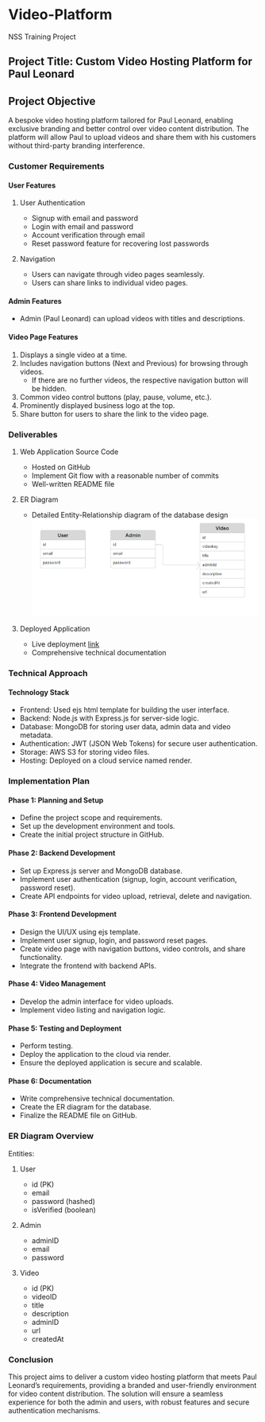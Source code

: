 # Video-Platform
NSS Training Project
## Project Title: Custom Video Hosting Platform for Paul Leonard

## Project Objective
A bespoke video hosting platform tailored for Paul Leonard, enabling exclusive branding and better control over video content distribution. The platform will allow Paul to upload videos and share them with his customers without third-party branding interference.

### Customer Requirements

#### User Features
1. User Authentication
   - Signup with email and password
   - Login with email and password
   - Account verification through email
   - Reset password feature for recovering lost passwords

2. Navigation
   - Users can navigate through video pages seamlessly.
   - Users can share links to individual video pages.

#### Admin Features
- Admin (Paul Leonard) can upload videos with titles and descriptions.

#### Video Page Features
1. Displays a single video at a time.
2. Includes navigation buttons (Next and Previous) for browsing through videos.
   - If there are no further videos, the respective navigation button will be hidden.
3. Common video control buttons (play, pause, volume, etc.).
4. Prominently displayed business logo at the top.
5. Share button for users to share the link to the video page.

### Deliverables
1. Web Application Source Code
   - Hosted on GitHub
   - Implement Git flow with a reasonable number of commits
   - Well-written README file

2. ER Diagram
   - Detailed Entity-Relationship diagram of the database design
   ![Screenshot of er-diagram.](./public/logo/er-diagram.png)

3. Deployed Application
   - Live deployment [link](https://video-platform-du1s.onrender.com)
   - Comprehensive technical documentation

### Technical Approach

#### Technology Stack
- Frontend: Used ejs html template for building the user interface.
- Backend: Node.js with Express.js for server-side logic.
- Database: MongoDB for storing user data, admin data and video metadata.
- Authentication: JWT (JSON Web Tokens) for secure user authentication.
- Storage: AWS S3 for storing video files.
- Hosting: Deployed on a cloud service named render.

### Implementation Plan

#### Phase 1: Planning and Setup
- Define the project scope and requirements.
- Set up the development environment and tools.
- Create the initial project structure in GitHub.

#### Phase 2: Backend Development
- Set up Express.js server and MongoDB database.
- Implement user authentication (signup, login, account verification, password reset).
- Create API endpoints for video upload, retrieval, delete and navigation.

#### Phase 3: Frontend Development
- Design the UI/UX using ejs template.
- Implement user signup, login, and password reset pages.
- Create video page with navigation buttons, video controls, and share functionality.
- Integrate the frontend with backend APIs.

#### Phase 4: Video Management
- Develop the admin interface for video uploads.
- Implement video listing and navigation logic.

#### Phase 5: Testing and Deployment
- Perform testing.
- Deploy the application to the cloud via render.
- Ensure the deployed application is secure and scalable.

#### Phase 6: Documentation
- Write comprehensive technical documentation.
- Create the ER diagram for the database.
- Finalize the README file on GitHub.

### ER Diagram Overview
Entities:
1. User
   - id (PK)
   - email
   - password (hashed)
   - isVerified (boolean)

2. Admin
   - adminID
   - email
   - password

3. Video
   - id (PK)
   - videoID
   - title
   - description
   - adminID
   - url
   - createdAt


### Conclusion
This project aims to deliver a custom video hosting platform that meets Paul Leonard’s requirements, providing a branded and user-friendly environment for video content distribution. The solution will ensure a seamless experience for both the admin and users, with robust features and secure authentication mechanisms.

